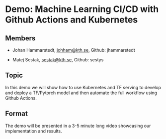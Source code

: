 # Demo:  Machine Learning CI/CD with Github Actions and Kubernetes


## Members
* Johan Hammarstedt, johham@kth.se, Github: jhammarstedt

* Matej Sestak, sestak@kth.se, Github: sestys

## Topic
In this demo we will show how to use Kubernetes and TF serving to develop and deploy a TF/Pytorch model and then automate the full workflow using Github Actions.

## Format
The demo will be presented in a 3-5 minute long video showcasing our implementation and results.
